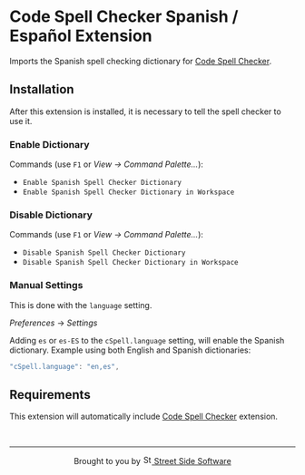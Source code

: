 # Code Spell Checker Spanish / Español Extension

Imports the Spanish spell checking dictionary for [Code Spell Checker](https://marketplace.visualstudio.com/items?itemName=streetsidesoftware.code-spell-checker).

## Installation

After this extension is installed, it is necessary to tell the spell checker to use it.

### Enable Dictionary

Commands (use `F1` or _View -> Command Palette..._):

- `Enable Spanish Spell Checker Dictionary`
- `Enable Spanish Spell Checker Dictionary in Workspace`

### Disable Dictionary

Commands (use `F1` or _View -> Command Palette..._):

- `Disable Spanish Spell Checker Dictionary`
- `Disable Spanish Spell Checker Dictionary in Workspace`

### Manual Settings

This is done with the `language` setting.

_Preferences_ -> _Settings_

Adding `es` or `es-ES` to the `cSpell.language` setting, will enable the Spanish dictionary.
Example using both English and Spanish dictionaries:

```javascript
"cSpell.language": "en,es",
```

## Requirements

This extension will automatically include [Code Spell Checker](https://marketplace.visualstudio.com/items?itemName=streetsidesoftware.code-spell-checker) extension.

<!--- @@inject: ../../static/footer.md --->

<br/>

---

<p align="center">
Brought to you by <a href="https://streetsidesoftware.com" title="Street Side Software">
<img width="16" alt="Street Side Software Logo" src="https://i.imgur.com/CyduuVY.png" /> Street Side Software
</a>
</p>

<!--- @@inject-end: ../../static/footer.md --->
